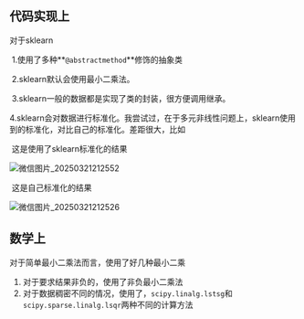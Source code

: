 ## 代码实现上

对于sklearn

​	1.使用了多种**`@abstractmethod`**修饰的抽象类

​	2.sklearn默认会使用最小二乘法。

​	3.sklearn一般的数据都是实现了类的封装，很方便调用继承。

​	4.sklearn会对数据进行标准化。我尝试过，在于多元非线性问题上，sklearn使用到的标准化，对比自己的标准化。差距很大，比如

​	这是使用了sklearn标准化的结果

![微信图片_20250321212552](D:\main作业\qg\group-work\week1\微信图片_20250321212552.jpg)

​	这是自己标准化的结果

![微信图片_20250321212526](D:\main作业\qg\group-work\week1\微信图片_20250321212526.jpg)

## 数学上

对于简单最小二乘法而言，使用了好几种最小二乘

1. 对于要求结果非负的，使用了非负最小二乘法
2. 对于数据稠密不同的情况，使用了，`scipy.linalg.lstsg`和`scipy.sparse.linalg.lsqr`两种不同的计算方法

